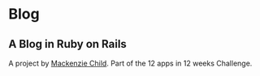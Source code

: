 # Blog

## A Blog in Ruby on Rails

A project by [Mackenzie Child](https://github.com/mackenziechild/blog).
Part of the 12 apps in 12 weeks Challenge.
